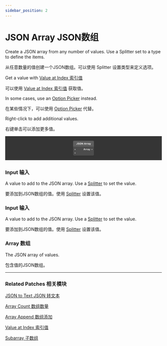 ```yaml
---
sidebar_position: 2
---
```


# JSON Array JSON数组

Create a JSON array from any number of values. Use a Splitter set to a type to define the items.

从任意数量的值创建一个JSON数组。可以使用 Splitter 设置类型来定义选项。

Get a value with [Value at Index 索引值](./Value%20at%20Index)

可以使用 [Value at Index 索引值](./Value%20at%20Index) 获取值。

In some cases, use an [Option Picker](../Utility/Option%20Picker) instead.

在某些情况下，可以使用 [Option Picker](../Utility/Option%20Picker) 代替。

Right-click to add additional values.

右键单击可以添加更多值。

![Image](./../../../static/img/docs/Data/json-array.png)

### Input 输入

A value to add to the JSON array. Use a [Splitter](../Utility/Splitter) to set the value.

要添加到JSON数组的值。使用 [Splitter](../Utility/Splitter) 设置该值。

### Input 输入

A value to add to the JSON array. Use a [Splitter](../Utility/Splitter)  to set the value.

要添加到JSON数组的值。使用 [Splitter](../Utility/Splitter)  设置该值。

### Array 数组

The JSON array of values.

包含值的JSON数组。

------

### Related Patches 相关模块

[JSON to Text JSON 转文本](./JSON%20to%20Text)

[Array Count 数组数量](./Array%20Count)

[Array Append 数组添加](./Array%20Append)

[Value at Index 索引值](./Value%20at%20Index)

[Subarray 子数组](./Subarray)
